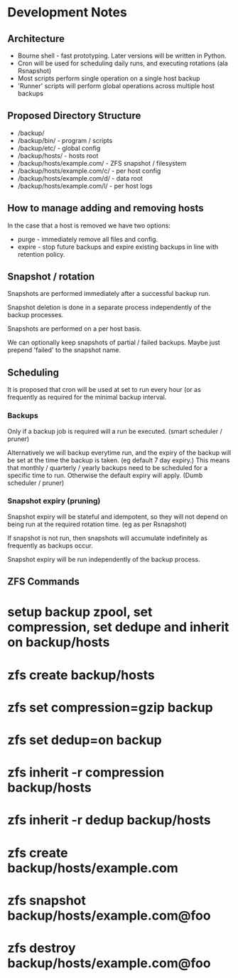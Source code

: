 # Development Notes

## Architecture

* Bourne shell - fast prototyping. Later versions will be written in Python.
* Cron will be used for scheduling daily runs, and executing rotations (ala Rsnapshot)
* Most scripts perform single operation on a single host backup
* 'Runner' scripts will perform global operations across multiple host backups

## Proposed Directory Structure

* /backup/
* /backup/bin/ - program / scripts
* /backup/etc/ - global config
* /backup/hosts/ - hosts root
* /backup/hosts/example.com/ - ZFS snapshot / filesystem 
* /backup/hosts/example.com/c/ - per host config
* /backup/hosts/example.com/d/ - data root
* /backup/hosts/example.com/l/ - per host logs

## How to manage adding and removing hosts

In the case that a host is removed we have two options:

* purge - immediately remove all files and config.
* expire - stop future backups and expire existing backups in line with retention policy.

## Snapshot / rotation

Snapshots are performed immediately after a successful backup run.

Snapshot deletion is done in a separate process independently of the backup processes.

Snapshots are performed on a per host basis.

We can optionally keep snapshots of partial / failed backups. Maybe just prepend 'failed' to the snapshot name.

## Scheduling

It is proposed that cron will be used at set to run every hour (or as frequently
as required for the minimal backup interval.

### Backups

Only if a backup job is required will a run be executed. (smart scheduler / pruner)

Alternatively we will backup everytime run, and the expiry of the backup will be set at the time the backup is taken. (eg default 7 day expiry.)
This means that monthly / quarterly / yearly backups need to be scheduled for a specific time to run. Otherwise the default expiry will apply.
(Dumb scheduler / pruner)

### Snapshot expiry (pruning)

Snapshot expiry will be stateful and idempotent, so they will not depend on
being run at the required rotation time. (eg as per Rsnapshot)

If snapshot is not run, then snapshots will accumulate indefinitely as frequently
as backups occur.

Snapshot expiry will be run independently of the backup process.

## ZFS Commands

# setup backup zpool, set compression, set dedupe and inherit on backup/hosts 
# zfs create backup/hosts
# zfs set compression=gzip backup
# zfs set dedup=on backup
# zfs inherit -r compression backup/hosts
# zfs inherit -r dedup backup/hosts

# zfs create backup/hosts/example.com
# zfs snapshot backup/hosts/example.com@foo
# zfs destroy backup/hosts/example.com@foo